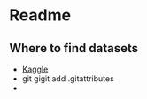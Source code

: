 # Readme

## Where to find datasets

- [Kaggle](https://www.kaggle.com/datasets)
- git gigit add .gitattributes
- 
